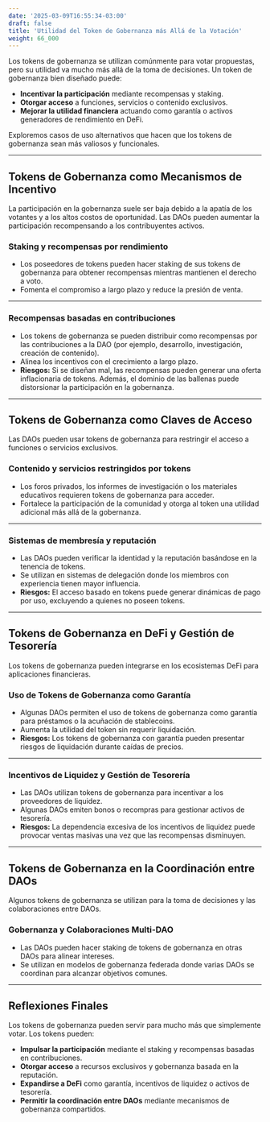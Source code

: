 ```yaml
---
date: '2025-03-09T16:55:34-03:00'
draft: false
title: 'Utilidad del Token de Gobernanza más Allá de la Votación'
weight: 66_000
---
```


Los tokens de gobernanza se utilizan comúnmente para votar propuestas, pero su utilidad va mucho más allá de la toma de decisiones. Un token de gobernanza bien diseñado puede:
- **Incentivar la participación** mediante recompensas y staking.
- **Otorgar acceso** a funciones, servicios o contenido exclusivos.
- **Mejorar la utilidad financiera** actuando como garantía o activos generadores de rendimiento en DeFi.

Exploremos casos de uso alternativos que hacen que los tokens de gobernanza sean más valiosos y funcionales.

---

## **Tokens de Gobernanza como Mecanismos de Incentivo**

La participación en la gobernanza suele ser baja debido a la apatía de los votantes y a los altos costos de oportunidad. Las DAOs pueden aumentar la participación recompensando a los contribuyentes activos.

### **Staking y recompensas por rendimiento**
- Los poseedores de tokens pueden hacer staking de sus tokens de gobernanza para obtener recompensas mientras mantienen el derecho a voto.
- Fomenta el compromiso a largo plazo y reduce la presión de venta.

---

### **Recompensas basadas en contribuciones**
- Los tokens de gobernanza se pueden distribuir como recompensas por las contribuciones a la DAO (por ejemplo, desarrollo, investigación, creación de contenido).
- Alinea los incentivos con el crecimiento a largo plazo.
- **Riesgos:** Si se diseñan mal, las recompensas pueden generar una oferta inflacionaria de tokens. Además, el dominio de las ballenas puede distorsionar la participación en la gobernanza.

---

## **Tokens de Gobernanza como Claves de Acceso**

Las DAOs pueden usar tokens de gobernanza para restringir el acceso a funciones o servicios exclusivos.

### **Contenido y servicios restringidos por tokens**
- Los foros privados, los informes de investigación o los materiales educativos requieren tokens de gobernanza para acceder.
- Fortalece la participación de la comunidad y otorga al token una utilidad adicional más allá de la gobernanza.

---

### **Sistemas de membresía y reputación**
- Las DAOs pueden verificar la identidad y la reputación basándose en la tenencia de tokens.
- Se utilizan en sistemas de delegación donde los miembros con experiencia tienen mayor influencia. 
- **Riesgos:** El acceso basado en tokens puede generar dinámicas de pago por uso, excluyendo a quienes no poseen tokens.

---

## **Tokens de Gobernanza en DeFi y Gestión de Tesorería**

Los tokens de gobernanza pueden integrarse en los ecosistemas DeFi para aplicaciones financieras.

### **Uso de Tokens de Gobernanza como Garantía**
- Algunas DAOs permiten el uso de tokens de gobernanza como garantía para préstamos o la acuñación de stablecoins.
- Aumenta la utilidad del token sin requerir liquidación.
- **Riesgos:** Los tokens de gobernanza con garantía pueden presentar riesgos de liquidación durante caídas de precios.

---

### **Incentivos de Liquidez y Gestión de Tesorería**
- Las DAOs utilizan tokens de gobernanza para incentivar a los proveedores de liquidez.
- Algunas DAOs emiten bonos o recompras para gestionar activos de tesorería. 
- **Riesgos:** La dependencia excesiva de los incentivos de liquidez puede provocar ventas masivas una vez que las recompensas disminuyen.

---

## **Tokens de Gobernanza en la Coordinación entre DAOs**

Algunos tokens de gobernanza se utilizan para la toma de decisiones y las colaboraciones entre DAOs.

### **Gobernanza y Colaboraciones Multi-DAO**
- Las DAOs pueden hacer staking de tokens de gobernanza en otras DAOs para alinear intereses.
- Se utilizan en modelos de gobernanza federada donde varias DAOs se coordinan para alcanzar objetivos comunes.

---

## **Reflexiones Finales**

Los tokens de gobernanza pueden servir para mucho más que simplemente votar. Los tokens pueden:
- **Impulsar la participación** mediante el staking y recompensas basadas en contribuciones.
- **Otorgar acceso** a recursos exclusivos y gobernanza basada en la reputación.
- **Expandirse a DeFi** como garantía, incentivos de liquidez o activos de tesorería.
- **Permitir la coordinación entre DAOs** mediante mecanismos de gobernanza compartidos.